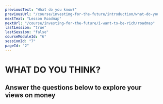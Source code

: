 ```yaml
---
previousText: "What do you know?"
previousUrl: "/course/investing-for-the-future/introduction/what-do-you-know"
nextText: "Lesson Roadmap"
nextUrl: "/course/investing-for-the-future/i-want-to-be-rich/roadmap"
lastLession: "true"
lastSession: "false"
courseModuleId: "6"
sessionId: "7"
pageId: "2"
---
```



# WHAT DO YOU THINK?

## Answer the questions below to explore your views on money